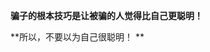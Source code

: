 <!---
markmeta_author: wongoo
markmeta_date: 2010-12-18 16:39:08
slug: the_basic_skill_of_cheater
markmeta_title: 骗子的根本技巧
wordpress_id: 40
markmeta_categories: Inspiration,Knowledge
-->

**骗子的根本技巧是让被骗的人觉得比自己更聪明！**







**所以，不要以为自己很聪明！
**
